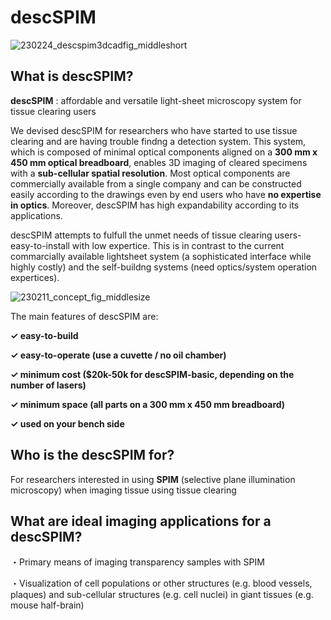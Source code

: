 # descSPIM

![230224_descspim3dcadfig_middleshort](https://user-images.githubusercontent.com/98086219/221199072-4f42f023-e379-449a-8d14-b5d9aa063339.png)

## What is descSPIM?

**descSPIM** : affordable and versatile light-sheet microscopy system for tissue clearing users

We devised descSPIM for researchers who have started to use tissue clearing and are having trouble findng a detection system.
This system, which is composed of minimal optical components aligned on a **300 mm x 450 mm optical breadboard**, enables
3D imaging of cleared specimens with a **sub-cellular spatial resolution**. Most optical components are
commercially available from a single company and can be constructed easily according to the drawings even by
end users who have **no expertise in optics**. Moreover, descSPIM has high expandability according to its
applications.

descSPIM attempts to fulfull the unmet needs of tissue clearing users- easy-to-install with low expertice. This is in contrast to the current commarcially available lightsheet system (a sophisticated interface while highly costly) and the self-buildng systems (need optics/system operation expertices). 

![230211_concept_fig_middlesize](https://user-images.githubusercontent.com/98086219/224371460-4d456602-3cd6-4755-9d18-f7ff0003d094.png)

The main features of descSPIM are:

**✓ easy-to-build**

**✓ easy-to-operate (use a cuvette / no oil chamber)**

**✓ minimum cost ($20k-50k for descSPIM-basic, depending on the number of lasers)**

**✓ minimum space (all parts on a 300 mm x 450 mm breadboard)**

**✓ used on your bench side**

##

## Who is the descSPIM for?

For researchers interested in using **SPIM** (selective plane illumination microscopy) when imaging tissue using tissue clearing

##

## What are ideal imaging applications for a descSPIM?

・Primary means of imaging transparency samples with SPIM

・Visualization of cell populations or other structures (e.g. blood vessels, plaques) and sub-cellular structures (e.g. cell nuclei) in giant tissues (e.g. mouse half-brain)
